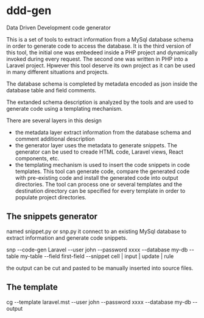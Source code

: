 # ddd-gen

Data Driven Development code generator

This is a set of tools to extract information from a MySql database schema in order to generate code to access the database.
It is the third version of this tool, the initial one was embedeed inside a PHP project and dynamically invoked during every request. The second one was written in PHP into a Laravel project. Hpwever this tool deserve its own project as it can be used in many different situations and projects.

The database schema is completed by metadata encoded as json inside the database table and field comments.

The extanded schema description is analyzed by the tools and are used to generate code using a templating mechanism.

There are several layers in this design
* the metadata layer extract information from the database schema and comment additional description
* the generator layer uses the metadata to generate snippets. The generator can be used to creade HTML code, Laravel views, React components, etc.
* the templating mechanism is used to insert the code snippets in code templates. This tool can generate code, compare the generated code with pre-existing code and install the generated code into output directories. The tool can process one or several templates and the destination directory can be specified for every template in order to populate project directories.

## The snippets generator

named snippet.py or snp.py it connect to an existing MySql database to extract information and generate code snippets.

  snp --code-gen Laravel --user john --password xxxx --database my-db --table my-table --field first-field  --snippet cell | input | update | rule

the output can be cut and pasted to be manually inserted into source files.

## The template

cg --template laravel.mst --user john --password xxxx --database my-db --output
